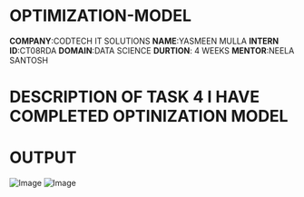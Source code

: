 # OPTIMIZATION-MODEL
**COMPANY**:CODTECH IT SOLUTIONS
**NAME**:YASMEEN MULLA
**INTERN ID**:CT08RDA
**DOMAIN**:DATA SCIENCE
**DURTION**: 4 WEEKS
**MENTOR**:NEELA SANTOSH
# DESCRIPTION OF TASK 4 I HAVE COMPLETED OPTINIZATION MODEL
# OUTPUT
![Image](https://github.com/user-attachments/assets/14f804a7-a64d-4bf5-9c02-0be5078cc7ad)
![Image](https://github.com/user-attachments/assets/a945c63e-8647-42db-81cd-a98e16b6a4f9)
